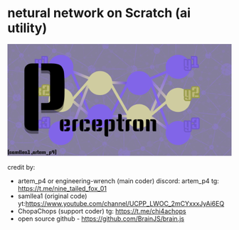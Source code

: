 # netural network on Scratch (ai utility)

![icon](https://github.com/engineering-wrench/scratch-ai/blob/main/icon.png)

credit by: 
+ artem_p4 or engineering-wrench (main coder) discord: artem_p4 tg: https://t.me/nine_tailed_fox_01
+ samllea1 (original code)  yt:https://www.youtube.com/channel/UCPP_LWOC_2mCYxxxJyAi6EQ
+ ChopaChops (support coder) tg: https://t.me/chi4achops
+ open source github - https://github.com/BrainJS/brain.js
